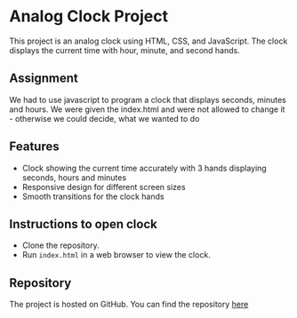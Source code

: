 # Analog Clock Project

This project is an analog clock  using HTML, CSS, and JavaScript. The clock displays the current time with hour, minute, and second hands.

## Assignment

We had to use javascript to program a clock that displays seconds, minutes and hours. We were given the index.html and were not allowed to change it - otherwise we could decide, what we wanted to do

## Features

- Clock showing the current time accurately with 3 hands displaying seconds, hours and minutes
- Responsive design for different screen sizes
- Smooth transitions for the clock hands

## Instructions to open clock

- Clone the repository.
- Run `index.html` in a web browser to view the clock.

## Repository

The project is hosted on GitHub. You can find the repository [here](https://github.com/AaronBenesch/analogClock)
